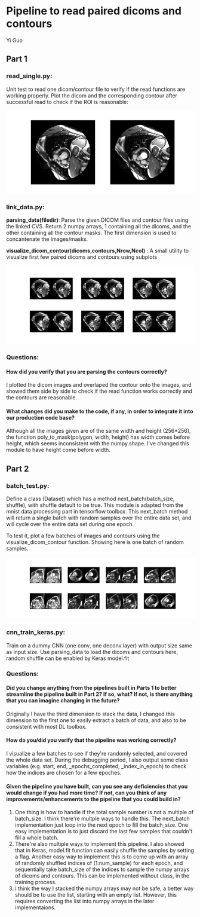 Pipeline to read paired dicoms and contours
============================================================
Yi Guo


Part 1
--------------
### read_single.py: 
Unit test to read one dicom/contour file to verify if the read functions are working properly.
Plot the dicom and the corresponding contour after successful read to check if the ROI is reasonable:

![alt text](https://github.com/eagle13gy/dicom_contour/blob/master/figures/1/single_res.png)

### link_data.py:
**parsing_data(filedir)**:
Parse the given DICOM files and contour files using the linked CVS.
Return 2 numpy arrays, 1 containing all the dicoms, and the other containing all the contour masks. 
The first dimension is used to concantenate the images/masks.


**visualize_dicom_contour(dicoms,contours,Nrow,Ncol)** : 
A small utility to visualize first few paired dicoms and contours using subplots

![alt text](https://github.com/eagle13gy/dicom_contour/blob/master/figures/1/multi_res.png)

### Questions:
#### How did you verify that you are parsing the contours correctly?
I plotted the dicom images and overlaped the contour onto the images, and showed them side by side to check if the read function works correctly and the contours are reasonable.

#### What changes did you make to the code, if any, in order to integrate it into our production code base? 
Although all the images given are of the same width and height (256*256), 
the function poly_to_mask(polygon, width, height) has width comes before height, which seems inconsistent with the numpy.shape. 
I've changed this module to have height come before width. 

Part 2
--------------
### batch_test.py: 
Define a class (Dataset) which has a method next_batch(batch_size, shuffle), with shuffle default to be true. 
This module is adapted from the mnist data processing part in tensorflow toolbox. 
This next_batch method will return a single batch with random samples over the entire data set, and will cycle over the entire data set during one epoch.

To test it, plot a few batches of images and contours using the visualize_dicom_contour function. 
Showing here is one batch of random samples. 

![alt text](https://github.com/eagle13gy/dicom_contour/blob/master/figures/1/batch_res.png)

### cnn_train_keras.py:
Train on a dummy CNN (one conv, one deconv layer) with output size same as input size. 
Use parsing_data to load the dicoms and contours here, random shuffle can be enabled by Keras model.fit


### Questions:
#### Did you change anything from the pipelines built in Parts 1 to better streamline the pipeline built in Part 2? If so, what? If not, is there anything that you can imagine changing in the future?

Originally I have the third dimension to stack the data, I changed this dimension to the first one to easily extract a batch of data, and also to be consistent with most DL toolbox.

#### How do you/did you verify that the pipeline was working correctly?

I visualize a few batches to see if they're randomly selected, and covered the whole data set. 
During the debugging period, I also output some class variables (e.g. start, end, _epochs_completed, _index_in_epoch) to check how the indices are chosen for a few epoches. 

#### Given the pipeline you have built, can you see any deficiencies that you would change if you had more time? If not, can you think of any improvements/enhancements to the pipeline that you could build in?

1. One thing is how to handle if the total sample number is not a multiple of batch_size. I think there're multple ways to handle this. 
The next_batch implementation just loop into the next epoch to fill the batch_size. One easy implementation is to just discard the last few samples that couldn't fill a whole batch.
2. There're also multiple ways to implement this pipeline. I also showed that in Keras, model.fit function can easily shuffle the samples by setting a flag. 
Another easy way to implement this is to come up with an array of randomly shuffled indices of (1:num_sample) for each epoch, 
and sequentially take batch_size of the indices to sample the numpy arrays of dicoms and contours. This can be implemented without class, in the training process.
3. I think the way I stacked the numpy arrays may not be safe, a better way should be to use the list, starting with an empty list. 
However, this requires converting the list into numpy arrays in the later implementaions.


